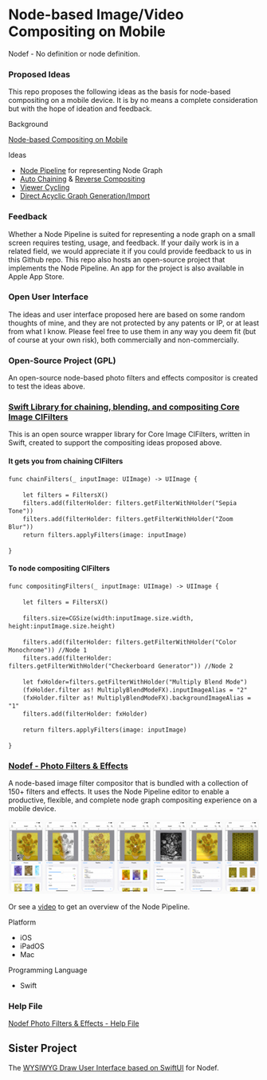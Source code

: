 # Node-based Image/Video Compositing on Mobile 
 
Nodef - No definition or node definition.

### Proposed Ideas
 
This repo proposes the following ideas as the basis for node-based compositing on a mobile device. It is by no means a complete consideration but with the hope of ideation and feedback.

Background

[Node-based Compositing on Mobile](documentation/NodeBasedCompositingOnMobile.md)

Ideas

* [Node Pipeline](documentation/NodePipeline.md) for representing Node Graph
* [Auto Chaining](documentation/AutoChaining.md) & [Reverse Compositing](documentation/ReverseCompositing.md)
* [Viewer Cycling](documentation/ViewerCycling.md)
* [Direct Acyclic Graph Generation/Import](documentation/DirectedAcyclicGraphGeneration.md)

### Feedback
 
Whether a Node Pipeline is suited for representing a node graph on a small screen requires testing, usage, and feedback. If your daily work is in a related field, we would appreciate it if you could provide feedback to us in this Github repo. This repo also hosts an open-source project that implements the Node Pipeline. An app for the project is also available in Apple App Store.

### Open User Interface

The ideas and user interface proposed here are based on some random thoughts of mine, and they are not protected by any patents or IP, or at least from what I know. Please feel free to use them in any way you deem fit (but of course at your own risk), both commercially and non-commercially.

### Open-Source Project (GPL)

An open-source node-based photo filters and effects compositor is created to test the ideas above.

### [Swift Library for chaining, blending, and compositing Core Image CIFilters](documentation/ChainingBlendingCompositingCoreImageCIFilters.md) 

This is an open source wrapper library for Core Image CIFilters, written in Swift, created to support the compositing ideas proposed above. 

#### It gets you from chaining CIFilters

    func chainFilters(_ inputImage: UIImage) -> UIImage {
        
        let filters = FiltersX()
        filters.add(filterHolder: filters.getFilterWithHolder("Sepia Tone"))
        filters.add(filterHolder: filters.getFilterWithHolder("Zoom Blur"))
        return filters.applyFilters(image: inputImage)
        
    }

#### To node compositing CIFilters

    func compositingFilters(_ inputImage: UIImage) -> UIImage {

        let filters = FiltersX()

        filters.size=CGSize(width:inputImage.size.width, height:inputImage.size.height)

        filters.add(filterHolder: filters.getFilterWithHolder("Color Monochrome")) //Node 1
        filters.add(filterHolder: filters.getFilterWithHolder("Checkerboard Generator")) //Node 2

        let fxHolder=filters.getFilterWithHolder("Multiply Blend Mode")
        (fxHolder.filter as! MultiplyBlendModeFX).inputImageAlias = "2"
        (fxHolder.filter as! MultiplyBlendModeFX).backgroundImageAlias = "1"
        filters.add(filterHolder: fxHolder)

        return filters.applyFilters(image: inputImage)

    }

### [Nodef - Photo Filters & Effects](photofiltersandeffects.md) 

A node-based image filter compositor that is bundled with a collection of 150+ filters and effects. It uses the Node Pipeline editor to enable a productive, flexible, and complete node graph compositing experience on a mobile device.

![Photo Filters & Effects](https://github.com/Misfits-Rebels-Outcasts/Nodef/blob/main/documentation/photofilterseffects.png?raw=true)

Or see a [video](https://www.youtube.com/watch?v=dlnh_09_rvA) to get an overview of the Node Pipeline.

Platform
* iOS
* iPadOS
* Mac

Programming Language
* Swift

### Help File
[Nodef Photo Filters & Effects - Help File](documentation/PhotoFiltersHelp.md)

## Sister Project

The [WYSIWYG Draw User Interface based on SwiftUI](https://github.com/Misfits-Rebels-Outcasts/SwiftUI-WYSIWYG-Draw) for Nodef.


